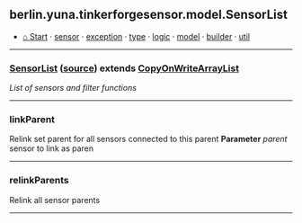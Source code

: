 ## berlin.yuna.tinkerforgesensor.model.SensorList
* [⌂ Start](https://github.com/YunaBraska/tinkerforge-sensor/blob/master/readmeDoc/README.md) · [sensor](https://github.com/YunaBraska/tinkerforge-sensor/blob/master/readmeDoc/berlin/yuna/tinkerforgesensor/model/sensor/README.md) · [exception](https://github.com/YunaBraska/tinkerforge-sensor/blob/master/readmeDoc/berlin/yuna/tinkerforgesensor/model/exception/README.md) · [type](https://github.com/YunaBraska/tinkerforge-sensor/blob/master/readmeDoc/berlin/yuna/tinkerforgesensor/model/type/README.md) · [logic](https://github.com/YunaBraska/tinkerforge-sensor/blob/master/readmeDoc/berlin/yuna/tinkerforgesensor/logic/README.md) · [model](https://github.com/YunaBraska/tinkerforge-sensor/blob/master/readmeDoc/berlin/yuna/tinkerforgesensor/model/README.md) · [builder](https://github.com/YunaBraska/tinkerforge-sensor/blob/master/readmeDoc/berlin/yuna/tinkerforgesensor/model/builder/README.md) · [util](https://github.com/YunaBraska/tinkerforge-sensor/blob/master/readmeDoc/berlin/yuna/tinkerforgesensor/util/README.md)

---
### [SensorList](https://github.com/YunaBraska/tinkerforge-sensor/blob/master/readmeDoc/berlin/yuna/tinkerforgesensor/model/SensorList.md) ([source](https://github.com/YunaBraska/tinkerforge-sensor/blob/master/src/main/java/berlin/yuna/tinkerforgesensor/model/SensorList.java))  extends [CopyOnWriteArrayList](https://docs.oracle.com/javase/8/docs/api/java/util/concurrent/CopyOnWriteArrayList.html)

 *List of sensors and filter functions*

--- 
### linkParent
 Relink set parent for all sensors connected to this parent **Parameter** *parent* sensor to link as paren

--- 
### relinkParents
 Relink all sensor parents

--- 
